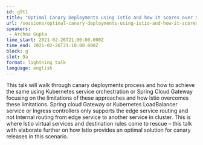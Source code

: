 ```yaml
---
id: g9t1
title: "Optimal Canary Deployments using Istio and how it scores over Spring Cloud and Kubernetes"
url: /sessions/optimal-canary-deployments-using-istio-and-how-it-scores-over-spring-cloud-and-kubernetes
speakers:
 - Archna Gupta
time_start: 2021-02-26T21:00:00.000Z
time_end: 2021-02-26T21:10:00.000Z
block: g
slot: 9a
format: lightning talk
language: english
---
```


This talk will walk through canary deployments process and how to achieve the same using Kubernetes service orchestration or Spring Cloud Gateway focusing on the limitations of these approaches and how Istio overcomes these limitations.
Spring cloud Gateway or Kubernetes LoadBalancer service or Ingress controllers only supports the edge service routing and not Internal routing from edge service to another service in cluster.
This is where Istio virtual services and destination rules come to rescue – this talk with elaborate further on how Istio provides an optimal solution for canary releases in this scenario.
